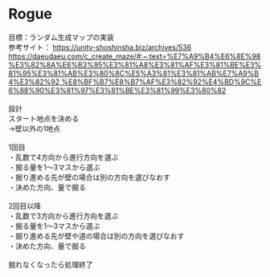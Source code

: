 # Rogue
目標：ランダム生成マップの実装<br>
参考サイト：
https://unity-shoshinsha.biz/archives/536
https://daeudaeu.com/c_create_maze/#:~:text=%E7%A9%B4%E6%8E%98%E3%82%8A%E6%B3%95%E3%81%A8%E3%81%AF%E3%81%BE%E3%81%95%E3%81%AB%E3%80%8C%E5%A3%81%E3%81%AB%E7%A9%B4%E3%82%92,%E8%BF%B7%E8%B7%AF%E3%82%92%E4%BD%9C%E6%88%90%E3%81%97%E3%81%BE%E3%81%99%E3%80%82
<br>
<br>
設計<br>
スタート地点を決める<br>
→壁以外の1地点<br>
<br>
1回目<br>
・乱数で4方向から進行方向を選ぶ<br>
・掘る量を1～3マスから選ぶ<br>
・掘り進める先が壁の場合は別の方向を選びなおす<br>
・決めた方向、量で掘る<br>
<br>
2回目以降<br>
・乱数で3方向から進行方向を選ぶ<br>
・掘る量を1～3マスから選ぶ<br>
・掘り進める先が壁や道の場合は別の方向を選びなおす<br>
・決めた方向、量で掘る<br>
<br>
掘れなくなったら処理終了<br>
<br>
